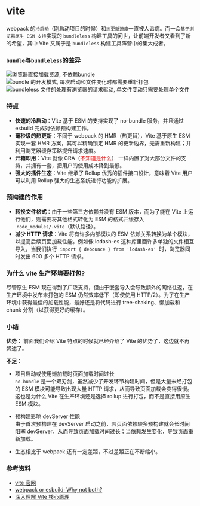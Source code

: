 # vite

webpack 的`冷启动`（刚启动项目的时候）和`热更新速度`一直被人诟病。而一众`基于浏览器原生 ESM 支持`实现的 `bundleless` 构建工具的问世，让前端开发者又看到了新的希望，其中 Vite 又属于是 `bundleless` 构建工具阵营中的集大成者。

### `bundle`与`bundleless`的差异

![浏览器直接加载资源, 不依赖bundle][1]
![bundle 的开发模式, 每次启动和文件变化时都需要重新打包][2]
![bundleless 文件的处理有浏览器的请求驱动, 单文件变动只需要处理单个文件][3]

### 特点

- **快速的冷启动**：Vite 基于 ESM 的支持实现了 no-bundle 服务，并且通过 esbuild 完成对依赖预构建工作。
- **毫秒级的热更新**：不同于 webpack 的 HMR（热更替），Vite 基于原生 ESM 实现一套 HMR 方案，其可以精确锁定 HMR 的更新边界，无需重新构建；并利用浏览器缓存策略提升请求速度。
- **开箱即用**：Vite 就像 CRA（<font color='red'>不知道是什么</font>） 一样内置了对大部分文件的支持，并拥有一套，把用户的使用成本降到最低。
- **强大的插件生态**：Vite 继承了 Rollup 优秀的插件接口设计，意味着 Vite 用户可以利用 Rollup 强大的生态系统进行功能的扩展。

### 预构建的作用

- **转换文件格式**：由于一些第三方依赖并没有 ESM 版本，而为了能在 Vite 上运行他们，则需要将其他格式转化为 ESM 的格式并缓存入  `node_modules/.vite`（默认路径）。
- **减少 HTTP 请求**：Vite 将有许多内部模块的 ESM 依赖关系转换为单个模块，以提高后续页面加载性能。例如像 lodash-es 这种库里面许多单独的文件相互导入，当我们执行  `import { debounce } from 'lodash-es'`  时，浏览器同时发出 600 多个 HTTP 请求。

### 为什么 vite 生产环境要打包?

尽管原生 ESM 现在得到了广泛支持，但由于嵌套导入会导致额外的网络往返，在生产环境中发布未打包的 ESM 仍然效率低下（即使使用 HTTP/2）。为了在生产环境中获得最佳的加载性能，最好还是将代码进行 tree-shaking、懒加载和 chunk 分割（以获得更好的缓存）。

### 小结

**优势**： 前面我们介绍 Vite 特点的时候就已经介绍了 Vite 的优势了，这边就不再赘述了。

**不足**：

- 项目启动或使用懒加载时页面加载时间过长<br>
  `no-bundle` 是一个双刃剑，虽然减少了开发环节构建时间，但是大量未经打包的 ESM 模块可能导致出现大量 HTTP 请求，从而导致页面加载会变得很慢。这也是为什么 Vite 在生产环境还是选择 rollup 进行打包，而不是直接用原生 ESM 模块。

- 预构建影响 devServer 性能<br>
  由于首次预构建在 devServer 启动之前，若页面依赖较多预构建就会长时间阻塞 devServer，从而导致页面加载时间过长；当依赖发生变化，导致页面重新加载。<br>

- 生态相比于 webpack 还有一定差距，不过差距正在不断缩小。

### 参考资料

- [vite 官网](https://www.vitejs.net/)
- [webpack or esbuild: Why not both?](https://blog.logrocket.com/webpack-or-esbuild-why-not-both/)
- [深入理解 Vite 核心原理](https://juejin.cn/post/7064853960636989454)

[1]: https://img-blog.csdnimg.cn/c184c0bf821949dfb02349a36d148a7e.png
[2]: https://img-blog.csdnimg.cn/f7686393f7a24be8b4cfc1a98d2ae83d.png
[3]: https://img-blog.csdnimg.cn/04c8a5b12ede47cfbc5c9781ac2ae6c5.png
